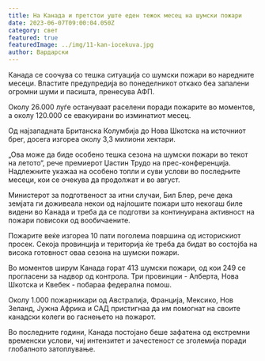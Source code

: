 ```yaml
---
title: На Канада и претстои уште еден тежок месец на шумски пожари
date: 2023-06-07T09:00:04.050Z
category: свет
featured: true
featuredImage: ../img/11-kan-iocekuva.jpg
author: Вардарски
---
```

Канада се соочува со тешка ситуација со шумски пожари во наредните месеци. Властите предупредија во понеделникот откако беа запалени огромни шуми и пасишта, пренесува АФП.

Околу 26.000 луѓе остануваат раселени поради пожарите во моментов, а околу 120.000 се евакуирани во изминатиот месец.

Од најзападната Британска Колумбија до Нова Шкотска на источниот брег, досега изгореа околу 3,3 милиони хектари.

„Ова може да биде особено тешка сезона на шумски пожари во текот на летото“, рече премиерот Џастин Трудо на прес-конференција. Надлежните укажаа на особено топли и суви услови во последните месеци, кои се очекува да продолжат и во август.

Министерот за подготвеност за итни случаи, Бил Блер, рече дека земјата ги доживеала некои од најлошите пожари што некогаш биле видени во Канада и треба да се подготви за континуирана активност на пожари повисоки од вообичаените.

Пожарите веќе изгореа 10 пати поголема површина од историскиот просек. Секоја провинција и територија ќе треба да бидат во состојба на висока готовност оваа сезона на шумски пожари.

Во моментов ширум Канада горат 413 шумски пожари, од кои 249 се прогласени за надвор од контрола. Три провинции - Алберта, Нова Шкотска и Квебек - побараа федерална помош.

Околу 1.000 пожарникари од Австралија, Франција, Мексико, Нов Зеланд, Јужна Африка и САД пристигнаа да им помогнат на своите канадски колеги во гаснењето на пожарот.

Во последните години, Канада постојано беше зафатена од екстремни временски услови, чиј интензитет и зачестеност се зголемија поради глобалното затоплување.